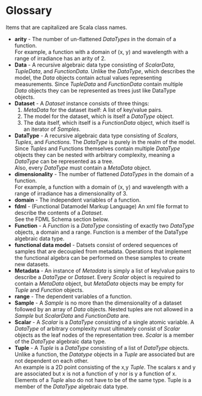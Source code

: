 # Glossary
Items that are capitalized are Scala class names.

* **arity** - The number of un-flattened *DataTypes* in the domain of a function.  
For example, a function with a domain of (x, y) and wavelength with a range of irradiance has an arity of 2.
* **Data** - A recursive algebraic data type consisting of *ScalarData*, *TupleData*, and *FunctionData*. Unlike the *DataType*, which describes the model, the *Data* objects contain actual values representing measurements.  Since *TupleData* and *FunctionData* contain multiple *Data* objects they can be represented as trees just like DataType objects.
* **Dataset** - A *Dataset* instance consists of three things:
  1. *MetaData* for the dataset itself: A list of key/value pairs.
  2. The model for the dataset,  which is itself a *DataType* object.
  3. The data itself, which itself is a *FunctionData* object, which itself is an iterator of *Samples*.
* **DataType** - A recursive algebraic data type consisting of *Scalars*, *Tuples*, and *Functions*.  The *DataType* is purely in the realm of the model.  Since *Tuples* and Functions themselves contain multiple *DataType* objects they can be nested with arbitrary complexity, meaning a *DataType* can be represented as a tree.  
Also, every *DataType* must contain a *MetaData* object.
* **dimensionality** - The number of flattened *DataTypes* in the domain of a function.  
For example, a function with a domain of (x, y) and wavelength with a range of irradiance has a dimensionality of 3.
* **domain** - The independent variables of a function.
* **fdml** - (Functional Datamodel Markup Language) An xml file format to describe the contents of a *Dataset*.  
See the FDML Schema section below.
* **Function** - A *Function* is a *DataType* consisting of exactly two *DataType* objects, a domain and a range. Function is a member of the DataType algebraic data type.
* **functional data model** - Datsets consist of ordered sequences of samples that are decoupled from metadata.  Operations that implement the functional algebra can be performed on these samples to create new datasets.
* **Metadata** - An instance of *Metadata* is simply a list of key/value pairs to describe a *DataType* or *Dataset*.  Every *Scalar* object is required to contain a *MetaData* object, but *MetaData* objects may be empty for *Tuple* and *Function* objects.
* **range** - The dependent variables of a function.
* **Sample** - A *Sample* is no more than the dimensionality of a dataset followed by an array of *Data* objects.  Nested tuples are not allowed in a *Sample* but *ScalarData* and *FunctionData* are.
* **Scalar** - A *Scalar* is a *DataType* consisting of a single atomic variable.  A *DataType* of arbitrary complexity must ultimately consist of *Scalar* objects as the leaf nodes of the representation tree.  *Scalar* is a member of the *DataType* algebraic data type.
* **Tuple** - A *Tuple* is a *DataType* consisting of a list of *DataType* objects.  Unlike a function, the *Datatype* objects in a *Tuple* are associated but are not dependent on each other.  
An example is a 2D point consisting of the x,y *Tuple*.  The scalars x and y are associated but x is not a function of y nor is y a function of x. Elements of a *Tuple* also do not have to be of the same type.  Tuple is a member of the *DataType* algebraic data type.
